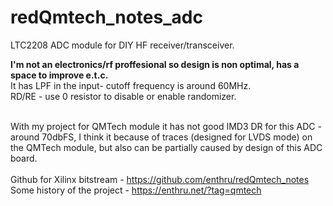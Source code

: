 # redQmtech_notes_adc

LTC2208 ADC module for DIY HF receiver/transceiver.

**I'm not an electronics/rf proffesional so design is non optimal, has a space to improve e.t.c.**
<br>
It has LPF in the input- cutoff frequency is around 60MHz. 
<br>
RD/RE - use 0 resistor to disable or enable randomizer.
<br>
<br>

With my project for QMTech module it has not good IMD3 DR for this ADC - around 70dbFS, I think it because of traces (designed for LVDS mode) on the QMTech module,
but also can be partially caused by design of this ADC board.
<br><br>
Github for Xilinx bitstream - https://github.com/enthru/redQmtech_notes
<br>
Some history of the project - https://enthru.net/?tag=qmtech
